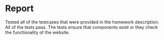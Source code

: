 # Report

Tested all of the testcases that were provided in the homework description. All of the tests pass. The tests ensure that components exist or they check the functionality of the website.
